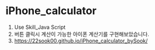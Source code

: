 # iPhone_calculator

1. Use Skill_Java Script
2. 버튼 클릭시 계산이 가능한 아이폰 계산기를 구현해보았습니다.
3. https://22sook00.github.io/iPhone_calculator_bySook/
